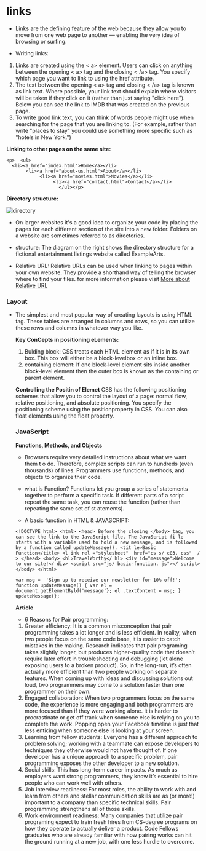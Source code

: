 # links

* Links are the defining feature of the web because they allow you to move from one web page to another — enabling the very idea of browsing or surfing.

* Writing links: 
1. Links are created using the < a> element. Users can click on anything between the opening < a> tag and the closing < /a> tag. You specify which page you want to link to using the href attribute.
2. The text between the opening < a> tag and closing < /a> tag is known as link text. Where possible, your link text should explain where visitors will be taken if they click on it (rather than just saying "click here"). Below you can see the link to IMDB that was created on the previous page.  
3. To write good link text, you can think of words people might use when searching for the page that you are linking to. (For example, rather than write "places to stay" you could use something more specific such as "hotels in New York.")

**Linking to other pages on the same site:**

```
<p>  <ul>    
  <li><a href="index.html">Home</a></li> 
       <li><a href="about-us.html">About</a></li> 
            <li><a href="movies.html">Movies</a></li> 
                 <li><a href="contact.html">Contact</a></li>
                   </ul></p>
```

**Directory structure:**

![directory](https://openlab.bmcc.cuny.edu/mmp-240-fall-19-stein/wp-content/uploads/sites/100/2019/09/WebsiteFolderStructure-1024x768.png)

* On larger websites it's a good idea to organize your code by placing the pages for each different section of the site into a new folder. Folders on a website are sometimes referred to as directories.
* structure: The diagram on the right shows the directory structure for a fictional entertainment listings website called ExampleArts. 

* Relative URL: 
Relative URLs can be used when linking to pages within your own website. They provide a shorthand way of telling the browser where to find your files. for more information please visit [More about Relative URL](https://www.seoclarity.net/resources/knowledgebase/difference-relative-absolute-url-1532)

### Layout 

* The simplest and most popular way of creating layouts is using HTML <table> tag. These tables are arranged in columns and rows, so you can utilize these rows and columns in whatever way you like.

**Key ConCepts in positioning eLements:**
1. Bulding block: CSS treats each HTML element as if it is in its own box. This box will either be a block-levelbox or an inline box.
2. containing element: If one block-level element sits inside another block-level element then the outer box is known as the containing or parent element. 

**Controlling the Positin of Elemet**
CSS has the following positioning schemes that allow you to control the layout of a page: normal flow, relative positioning, and absolute positioning. You specify the positioning scheme using the positionproperty in CSS. You can also float elements using the float property.

### JavaScript

**Functions, Methods, and Objects**

* Browsers require very detailed instructions about what we want them t o do. Therefore, complex scripts can run to hundreds (even thousands) of lines. Programmers use functions, methods, and objects to organize their code. 

* what is Function? Functions let you group a series of statements together to perform a specific task. If different parts of a script repeat the same task, you can reuse the function (rather than repeating the same set of st atements). 

* A basic function in HTML & JAVASCRIPT:

```
<!DOCTYPE html> <html> <head> Before the closing </body> tag, you can see the link to the JavaScript file. The JavaScript fi le starts with a variable used to hold a new message, and is followed by a function called updateMessage(). <tit le>Basic Function</title> <l ink rel ="stylesheet"  href="cs s/ c03. css"  / > </head> <body> <hl>TravelWorthy</ hl> <div id="message">Welcome to our site!</ div> <script src="js/ basic-function. js"></ script> </body> </html> 
```
```
var msg =  'Sign up to receive our newsletter for 10% off!'; function updateMessage() { var el = document.getElementByld('message'}; el .textContent = msg; } updateMessage(}; 
```
**Article** 
* 6 Reasons for Pair programming:
1. Greater efficiency: It is a common misconception that pair programming takes a lot longer and is less efficient. In reality, when two people focus on the same code base, it is easier to catch mistakes in the making. Research indicates that pair programing takes slightly longer, but produces higher-quality code that doesn’t require later effort in troubleshooting and debugging (let alone exposing users to a broken product). So, in the long-run, it’s often actually more efficient than two people working on separate features. When coming up with ideas and discussing solutions out loud, two programmers may come to a solution faster than one programmer on their own.
2. Engaged collaboration: When two programmers focus on the same code, the experience is more engaging and both programmers are more focused than if they were working alone. It is harder to procrastinate or get off track when someone else is relying on you to complete the work. Popping open your Facebook timeline is just that less enticing when someone else is looking at your screen.
3. Learning from fellow students:
Everyone has a different approach to problem solving; working with a teammate can expose developers to techniques they otherwise would not have thought of. If one developer has a unique approach to a specific problem, pair programming exposes the other developer to a new solution.
4.  Social skills: This has long-term career impacts. As much as employers want strong programmers, they know it’s essential to hire people who can work well with others.
5.  Job interview readiness: For most roles, the ability to work with and learn from others and stellar communication skills are as (or more!) important to a company than specific technical skills. Pair programming strengthens all of those skills.
6. Work environment readiness: Many companies that utilize pair programing expect to train fresh hires from CS-degree programs on how they operate to actually deliver a product. Code Fellows graduates who are already familiar with how pairing works can hit the ground running at a new job, with one less hurdle to overcome.

